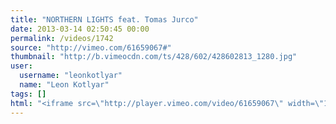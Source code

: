 ```yaml
---
title: "NORTHERN LIGHTS feat. Tomas Jurco"
date: 2013-03-14 02:50:45 00:00
permalink: /videos/1742
source: "http://vimeo.com/61659067#"
thumbnail: "http://b.vimeocdn.com/ts/428/602/428602813_1280.jpg"
user:
  username: "leonkotlyar"
  name: "Leon Kotlyar"
tags: []
html: "<iframe src=\"http://player.vimeo.com/video/61659067\" width=\"1280\" height=\"720\" frameborder=\"0\" webkitAllowFullScreen mozallowfullscreen allowFullScreen></iframe>"
---
```


